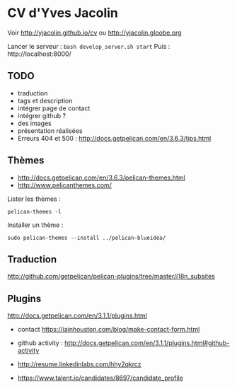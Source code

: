 # CV d'Yves Jacolin

Voir http://yjacolin.github.io/cv ou http://yjacolin.gloobe.org

Lancer le serveur :
``
bash develop_server.sh start
``
Puis : http://localhost:8000/

## TODO

* traduction
* tags et description
* intégrer page de contact
* intégrer github ?
* des images
* présentation réalisées
* Erreurs 404 et 500 : http://docs.getpelican.com/en/3.6.3/tips.html

## Thèmes

* http://docs.getpelican.com/en/3.6.3/pelican-themes.html
* http://www.pelicanthemes.com/

Lister les thèmes :

``
pelican-themes -l
``

Installer un thème :

``
sudo pelican-themes --install ../pelican-blueidea/
``

## Traduction

http://github.com/getpelican/pelican-plugins/tree/master/i18n_subsites

## Plugins

http://docs.getpelican.com/en/3.1.1/plugins.html

* contact https://iainhouston.com/blog/make-contact-form.html
* github activity : http://docs.getpelican.com/en/3.1.1/plugins.html#github-activity


* http://resume.linkedinlabs.com/hhy2qkrcz
* https://www.talent.io/candidates/8697/candidate_profile